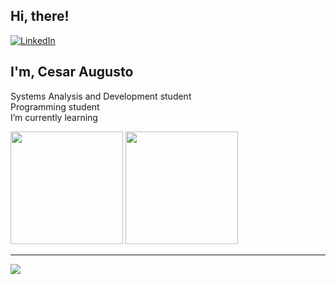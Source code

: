 ## Hi, there!

[![LinkedIn](https://img.shields.io/badge/LinkedIn-%230077B5.svg?logo=linkedin&logoColor=white)](https://linkedin.com/in/cesar-augusto/) 

## I'm, Cesar Augusto

Systems Analysis and Development student<br>Programming student<br>I’m currently learning<br>

<div>
  <img height="180cm" src="https://github-readme-stats.vercel.app/api?username=cesar-augusto33&theme=tokyonight&hide_border=false&include_all_commits=false&count_private=false"/>
  <img height="180cm" src="https://github-readme-stats.vercel.app/api/top-langs/?username=cesar-augusto33&theme=tokyonight&hide_border=false&include_all_commits=false&count_private=false&layout=compact"/>
</div>

---
[![](https://visitcount.itsvg.in/api?id=cesar-augusto33&icon=0&color=0)](https://visitcount.itsvg.in)

<!-- Proudly created with GPRM ( https://gprm.itsvg.in ) -->
